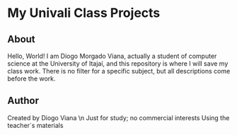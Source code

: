 # My Univali Class Projects
## About
Hello, World! I am Diogo Morgado Viana, actually a student of computer science at the University of Itajaí, and this repository is where I will save my class work. There is no filter for a specific subject, but all descriptions come before the work.



## Author
Created by Diogo Viana \n
Just for study; no commercial interests
Using the teacher´s materials

